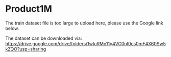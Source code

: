 # Product1M

The train dataset file is too large to upload here, please use the Google link below.

The dataset can be downloaded via:
https://drive.google.com/drive/folders/1wIuRMo11y4VC0pI0cs0mF4X60Sw5kZQO?usp=sharing









